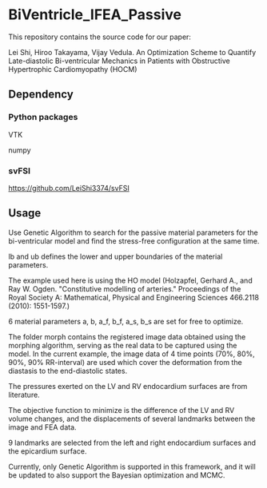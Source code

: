 # BiVentricle_IFEA_Passive

This repository contains the source code for our paper:

Lei Shi, Hiroo Takayama, Vijay Vedula. An Optimization Scheme to Quantify Late-diastolic Bi-ventricular Mechanics in Patients with Obstructive Hypertrophic Cardiomyopathy (HOCM) 

## Dependency

### Python packages
VTK

numpy

### svFSI
https://github.com/LeiShi3374/svFSI 

## Usage 

Use Genetic Algorithm to search for the passive material parameters for the bi-ventricular model and find the stress-free configuration at the same time. 

lb and ub defines the lower and upper boundaries of the material parameters. 

The example used here is using the HO model (Holzapfel, Gerhard A., and Ray W. Ogden. "Constitutive modelling of arteries." Proceedings of the Royal Society A: Mathematical, Physical and Engineering Sciences 466.2118 (2010): 1551-1597.) 

6 material parameters a, b, a_f, b_f, a_s, b_s are set for free to optimize. 

The folder morph contains the registered image data obtained using the morphing algorithm, serving as the real data to be captured using the model. In the current
example, the image data of 4 time points (70%, 80%, 90%, 90% RR-interval) are used which cover the deformation from the diastasis to the end-diastolic states. 

The pressures exerted on the LV and RV endocardium surfaces are from literature. 

The objective function to minimize is the difference of the LV and RV volume changes, and the displacements of several landmarks between the image and FEA data.   

9 landmarks are selected from the left and right endocardium surfaces and the epicardium surface. 

Currently, only Genetic Algorithm is supported in this framework, and it will be updated to also support the Bayesian optimization and MCMC. 








